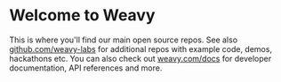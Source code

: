 # Welcome to Weavy

This is where you'll find our main open source repos. See also [github.com/weavy-labs](https://github.com/weavy-labs) for additional repos with example code, demos, hackathons etc.
You can also check out [weavy.com/docs](https://www.weavy.com/docs) for developer documentation, API references and more.
